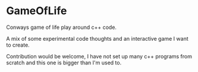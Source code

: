 # GameOfLife
Conways game of life play around c++ code.

A mix of some experimental code thoughts and an interactive game I want to create.

Contribution would be welcome, I have not set up many c++ programs from scratch and this one is bigger than I'm used to.
